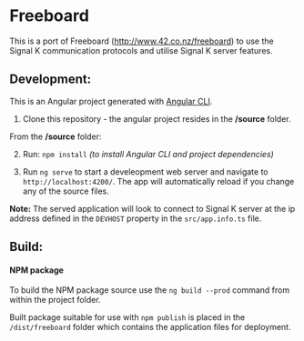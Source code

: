 # Freeboard

This is a port of Freeboard (http://www.42.co.nz/freeboard) to use the Signal K communication protocols and utilise Signal K server features.

## Development:

This is an Angular project generated with [Angular CLI](https://github.com/angular/angular-cli).

1. Clone this repository - the angular project resides in the **/source** folder.

From the **/source** folder:

2. Run: `npm install` *(to install Angular CLI and project dependencies)*

3. Run `ng serve` to start a develeopment web server and navigate to `http://localhost:4200/`. The app will automatically reload if you change any of the source files.

**Note:** The served application will look to connect to Signal K server at the ip address defined in the `DEVHOST` property in the `src/app.info.ts` file.


## Build:

#### NPM package

To build the NPM package source use the `ng build --prod` command from within the project folder.

Built package suitable for use with `npm publish` is placed in the `/dist/freeboard` folder which contains the application files for deployment.
